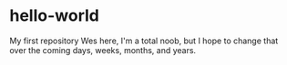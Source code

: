 # hello-world
My first repository 
Wes here, I'm a total noob, but I hope to change that over the coming days, weeks, months, and years.
